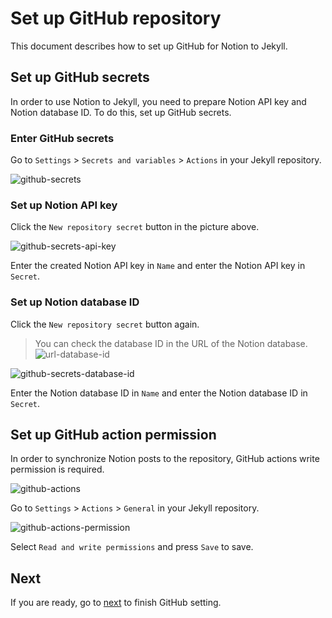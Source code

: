 # Set up GitHub repository

This document describes how to set up GitHub for Notion to Jekyll.

## Set up GitHub secrets

In order to use Notion to Jekyll, you need to prepare Notion API key and Notion database ID. To do this, set up GitHub
secrets.

### Enter GitHub secrets

Go to `Settings` > `Secrets and variables` > `Actions` in your Jekyll repository.

![github-secrets](https://github.com/whatasame/notion-to-jekyll/assets/97666463/4be3964d-fb65-4808-b4cd-0e4937dc9e62)

### Set up Notion API key

Click the `New repository secret` button in the picture above.

![github-secrets-api-key](https://github.com/whatasame/notion-to-jekyll/assets/97666463/4d1d5510-604b-4cde-9d25-bf19c3198cbb)

Enter the created Notion API key in `Name` and enter the Notion API key in `Secret`.

### Set up Notion database ID

Click the `New repository secret` button again.

> You can check the database ID in the URL of the Notion database.
> ![url-database-id](https://github.com/whatasame/notion-to-jekyll/assets/97666463/f1f1229b-5caa-487a-b1ab-7a99a2059ee5)

![github-secrets-database-id](https://github.com/whatasame/notion-to-jekyll/assets/97666463/f8890c34-dfaf-45ad-8c6c-8a0c92c91b64)

Enter the Notion database ID in `Name` and enter the Notion database ID in `Secret`.

## Set up GitHub action permission

In order to synchronize Notion posts to the repository, GitHub actions write permission is required.

![github-actions](https://github.com/whatasame/notion-to-jekyll/assets/97666463/ff15916b-1acb-4e3b-b1e8-4939431b4514)

Go to `Settings` > `Actions` > `General` in your Jekyll repository.

![github-actions-permission](https://github.com/whatasame/notion-to-jekyll/assets/97666463/17922eef-06ff-42aa-9207-856967a7c1d5)

Select `Read and write permissions` and press `Save` to save.

## Next

If you are ready, go to [next](../../README.md#github-action-setting) to finish GitHub setting.
